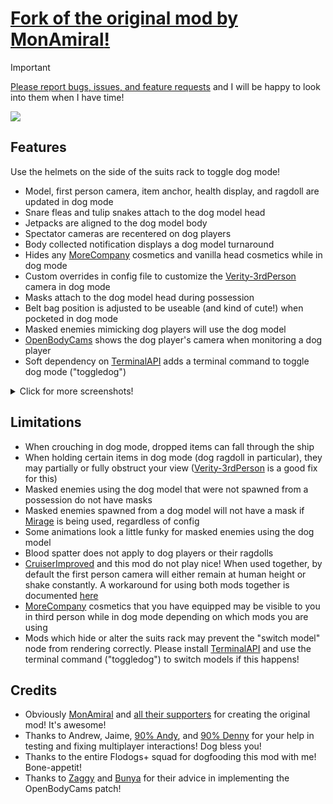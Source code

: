 # [Fork of the original mod by **MonAmiral**!](https://thunderstore.io/c/lethal-company/p/MonAmiral/PlayerDogModel/)

> [!IMPORTANT]
> [Please report bugs, issues, and feature requests](https://github.com/wongnata/PlayerDogModel_Plus/issues/) and I will be happy to look into them when I have time!

![](https://i.imgur.com/s1SdJxD.png)

## Features

Use the helmets on the side of the suits rack to toggle dog mode!

- Model, first person camera, item anchor, health display, and ragdoll are updated in dog mode
- Snare fleas and tulip snakes attach to the dog model head
- Jetpacks are aligned to the dog model body
- Spectator cameras are recentered on dog players
- Body collected notification displays a dog model turnaround
- Hides any [MoreCompany](https://thunderstore.io/c/lethal-company/p/notnotnotswipez/MoreCompany/) cosmetics and vanilla head cosmetics while in dog mode
- Custom overrides in config file to customize the [Verity-3rdPerson](https://thunderstore.io/c/lethal-company/p/Verity/3rdPerson/) camera in dog mode
- Masks attach to the dog model head during possession
- Belt bag position is adjusted to be useable (and kind of cute!) when pocketed in dog mode
- Masked enemies mimicking dog players will use the dog model
- [OpenBodyCams](https://thunderstore.io/c/lethal-company/p/Zaggy1024/OpenBodyCams/) shows the dog player's camera when monitoring a dog player
- Soft dependency on [TerminalAPI](https://thunderstore.io/c/lethal-company/p/NotAtomicBomb/TerminalApi/#creating-terminal-nodes) adds a terminal command to toggle dog mode ("toggledog")

<details>

<summary>Click for more screenshots!</summary>

![](https://imgur.com/HqYB9te.png)
![](https://i.imgur.com/lJHsS3n.png)
![](https://i.imgur.com/dSnw0l3.png)
![](https://i.imgur.com/rnOUaUE.png)

</details>

## Limitations
- When crouching in dog mode, dropped items can fall through the ship
- When holding certain items in dog mode (dog ragdoll in particular), they may partially or fully obstruct your view ([Verity-3rdPerson](https://thunderstore.io/c/lethal-company/p/Verity/3rdPerson/) is a good fix for this)
- Masked enemies using the dog model that were not spawned from a possession do not have masks
- Masked enemies spawned from a dog model will not have a mask if [Mirage](https://thunderstore.io/c/lethal-company/p/qwbarch/Mirage/) is being used, regardless of config
- Some animations look a little funky for masked enemies using the dog model
- Blood spatter does not apply to dog players or their ragdolls
- [CruiserImproved](https://thunderstore.io/c/lethal-company/p/DiggC/CruiserImproved/) and this mod do not play nice! When used together, by default the first person camera will either remain at human height or shake constantly. A workaround for using both mods together is documented [here](https://github.com/wongnata/PlayerDogModel_Plus/issues/47#issuecomment-2382134952)
- [MoreCompany](https://thunderstore.io/c/lethal-company/p/notnotnotswipez/MoreCompany/) cosmetics that you have equipped may be visible to you in third person while in dog mode depending on which mods you are using
- Mods which hide or alter the suits rack may prevent the "switch model" node from rendering correctly. Please install [TerminalAPI](https://thunderstore.io/c/lethal-company/p/NotAtomicBomb/TerminalApi/#creating-terminal-nodes) and use the terminal command ("toggledog") to switch models if this happens!

## Credits
- Obviously [MonAmiral](https://thunderstore.io/c/lethal-company/p/MonAmiral/) and [all their supporters](https://github.com/MonAmiral/PlayerDogModel?tab=readme-ov-file#credits) for creating the original mod! It's awesome!
- Thanks to Andrew, Jaime, [90% Andy](https://www.90percentstudios.com/), and [90% Denny](https://www.90percentstudios.com/) for your help in testing and fixing multiplayer interactions! Dog bless you!
- Thanks to the entire Flodogs+ squad for dogfooding this mod with me! Bone-appetit!
- Thanks to [Zaggy](https://thunderstore.io/c/lethal-company/p/Zaggy1024/) and [Bunya](https://thunderstore.io/c/lethal-company/p/BunyaPineTree/?section=asset-replacements) for their advice in implementing the OpenBodyCams patch!
